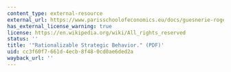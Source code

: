 ```yaml
---
content_type: external-resource
external_url: https://www.parisschoolofeconomics.eu/docs/guesnerie-roger/bernheim84.pdf
has_external_license_warning: true
license: https://en.wikipedia.org/wiki/All_rights_reserved
status: ''
title: '"Rationalizable Strategic Behavior." (PDF)'
uid: cc3f60f7-661d-4ecb-8f48-0cd0ae6ded2a
wayback_url: ''
---
```

